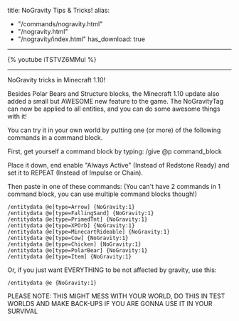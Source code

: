 title: NoGravity Tips & Tricks!
alias:
  - "/commands/nogravity.html"
  - "/nogravity.html"
  - "/nogravity/index.html"
has_download: true
---

{% youtube iTSTVZ6MMuI %}

----

NoGravity tricks in Minecraft 1.10!

Besides Polar Bears and Structure blocks, the Minecraft 1.10 update also added a small but AWESOME new feature to the game.
The NoGravityTag can now be applied to all entities, and you can do some awesome things with it!

You can try it in your own world by putting one (or more) of the following commands in a command block.

First, get yourself a command block by typing:
    /give @p command_block

Place it down, end enable "Always Active" (Instead of Redstone Ready) and set it to REPEAT (Instead of Impulse or Chain).

Then paste in one of these commands: (You can't have 2 commands in 1 command block, you can use multiple command blocks though!)

    /entitydata @e[type=Arrow] {NoGravity:1}
    /entitydata @e[type=FallingSand] {NoGravity:1}
    /entitydata @e[type=PrimedTnt] {NoGravity:1}
    /entitydata @e[type=XPOrb] {NoGravity:1}
    /entitydata @e[type=MinecartRideable] {NoGravity:1}
    /entitydata @e[type=Cow] {NoGravity:1}
    /entitydata @e[type=Chicken] {NoGravity:1}
    /entitydata @e[type=PolarBear] {NoGravity:1}
    /entitydata @e[type=Item] {NoGravity:1}

Or, if you just want EVERYTHING to be not affected by gravity, use this:

    /entitydata @e {NoGravity:1}


PLEASE NOTE: THIS MIGHT MESS WITH YOUR WORLD, DO THIS IN TEST WORLDS AND MAKE BACK-UPS IF YOU ARE GONNA USE IT IN YOUR SURVIVAL
